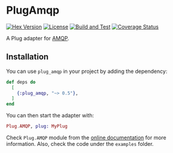 # PlugAmqp

[![Hex Version](https://img.shields.io/hexpm/v/plug_amqp.svg?maxAge=3600)](https://hex.pm/packages/plug_amqp)
[![License](https://img.shields.io/hexpm/l/plug_amqp.svg?maxAge=3600)](https://hex.pm/packages/plug_amqp)
[![Build and Test](https://github.com/kantox/plug_amqp/workflows/Build%20and%20Test/badge.svg)](https://github.com/kantox/plug_amqp/actions)
[![Coverage Status](https://coveralls.io/repos/github/kantox/plug_amqp/badge.svg?t=2ISMwr)](https://coveralls.io/github/kantox/plug_amqp)

A Plug adapter for [AMQP](https://www.amqp.org/).

## Installation

You can use `plug_amqp` in your project by adding the dependency:

```elixir
def deps do
  [
    {:plug_amqp, "~> 0.5"},
  ]
end
```

You can then start the adapter with:

```elixir
Plug.AMQP, plug: MyPlug
```

Check `Plug.AMQP` module from the
[online documentation](https://hexdocs.pm/plug_amqp/Plug.AMQP.html) for more
information. Also, check the code under the `examples` folder.
